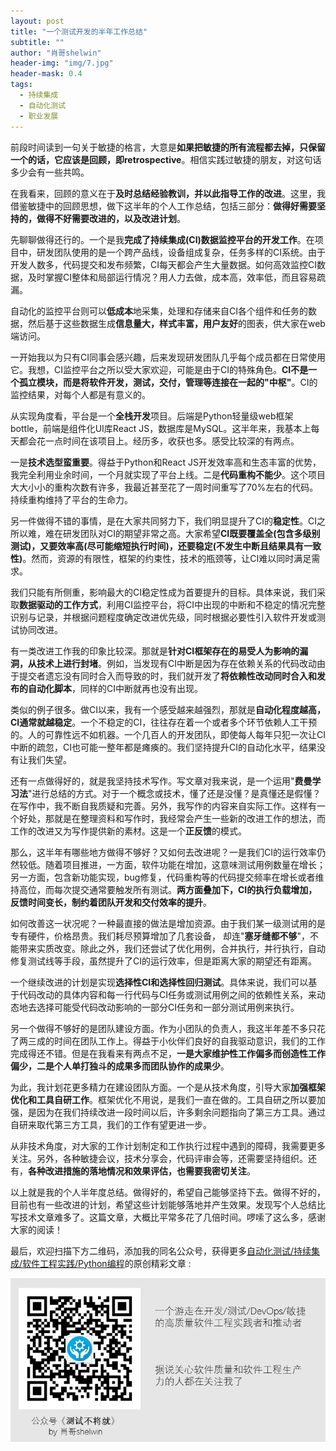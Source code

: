 ```yaml
---
layout: post
title: "一个测试开发的半年工作总结"
subtitle: ""
author: "肖哥shelwin"
header-img: "img/7.jpg"
header-mask: 0.4
tags:
  - 持续集成
  - 自动化测试
  - 职业发展
---
```

前段时间读到一句关于敏捷的格言，大意是**如果把敏捷的所有流程都去掉，只保留一个的话，它应该是回顾，即retrospective**。相信实践过敏捷的朋友，对这句话多少会有一些共鸣。

在我看来，回顾的意义在于**及时总结经验教训，并以此指导工作的改进**。这里，我借鉴敏捷中的回顾思想，做下这半年的个人工作总结，包括三部分：**做得好需要坚持的，做得不好需要改进的，以及改进计划**。

先聊聊做得还行的。一个是我**完成了持续集成(CI)数据监控平台的开发工作**。在项目中，研发团队使用的是一个跨产品线，设备组成复杂，任务多样的CI系统。由于开发人数多，代码提交和发布频繁，CI每天都会产生大量数据。如何高效监控CI数据，及时掌握CI整体和局部运行情况？用人力去做，成本高，效率低，而且容易疏漏。

自动化的监控平台则可以**低成本**地采集，处理和存储来自CI各个组件和任务的数据，然后基于这些数据生成**信息量大，样式丰富，用户友好**的图表，供大家在web端访问。

一开始我以为只有CI同事会感兴趣，后来发现研发团队几乎每个成员都在日常使用它。我想，CI监控平台之所以受大家欢迎，可能是由于CI的特殊角色。**CI不是一个孤立模块，而是将软件开发，测试，交付，管理等连接在一起的"中枢"**。CI的监控结果，对每个人都是有意义的。

从实现角度看，平台是一个**全栈开发**项目。后端是Python轻量级web框架bottle，前端是组件化UI库React JS，数据库是MySQL。这半年来，我基本上每天都会花一点时间在该项目上。经历多，收获也多。感受比较深的有两点。

一是**技术选型蛮重要**。得益于Python和React JS开发效率高和生态丰富的优势，我完全利用业余时间，一个月就实现了平台上线。二是**代码重构不能少**。这个项目大大小小的重构次数有许多，我最近甚至花了一周时间重写了70%左右的代码。持续重构维持了平台的生命力。

另一件做得不错的事情，是在大家共同努力下，我们明显提升了CI的**稳定性**。CI之所以难，难在研发团队对CI的期望非常之高。大家希望**CI既要覆盖全(包含多级别测试)，又要效率高(尽可能缩短执行时间)，还要稳定(不发生中断且结果具有一致性)**。然而，资源的有限性，框架的约束性，技术的瓶颈等，让CI难以同时满足需求。

我们只能有所侧重，影响最大的CI稳定性成为首要提升的目标。具体来说，我们采取**数据驱动的工作方式**，利用CI监控平台，将CI中出现的中断和不稳定的情况完整识别与记录，并根据问题程度确定改进优先级，同时根据必要性引入软件开发或测试协同改进。

有一类改进工作我的印象比较深。那就是**针对CI框架存在的易受人为影响的漏洞，从技术上进行封堵**。例如，当发现有CI中断是因为存在依赖关系的代码改动由于提交者遗忘没有同时合入而导致的时，我们就开发了**将依赖性改动同时合入和发布的自动化脚本**，同样的CI中断就再也没有出现。

类似的例子很多。做CI以来，我有一个感受越来越强烈，那就是**自动化程度越高，CI通常就越稳定**。一个不稳定的CI，往往存在着一个或者多个环节依赖人工干预的。人的可靠性远不如机器。一个几百人的开发团队，即使每人每年只犯一次让CI中断的疏忽，CI也可能一整年都是瘫痪的。我们坚持提升CI的自动化水平，结果没有让我们失望。

还有一点做得好的，就是我坚持技术写作。写文章对我来说，是一个运用"**费曼学习法**"进行总结的方式。对于一个概念或技术，懂了还是没懂？是真懂还是假懂？在写作中，我不断自我质疑和完善。另外，我写作的内容来自实际工作。这样有一个好处，那就是在整理资料和写作时，我经常会产生一些新的改进工作的想法，而工作的改进又为写作提供新的素材。这是一个**正反馈**的模式。

那么，这半年有哪些地方做得不够好？又如何去改进呢？一是我们CI的运行效率仍然较低。随着项目推进，一方面，软件功能在增加，这意味测试用例数量在增长；另一方面，包含新功能实现，bug修复，代码重构等的代码提交频率在增长或者维持高位，而每次提交通常要触发所有测试。**两方面叠加下，CI的执行负载增加，反馈时间变长，制约着团队开发和交付效率的提升**。

如何改善这一状况呢？一种最直接的做法是增加资源。由于我们某一级测试用的是专有硬件，价格昂贵。我们耗尽预算增加了几套设备， 却连"**塞牙缝都不够**"，不能带来实质改变。除此之外，我们还尝试了优化用例，合并执行，并行执行，自动修复测试线等手段，虽然提升了CI的运行效率，但是距离大家的期望还有距离。

一个继续改进的计划是实现**选择性CI和选择性回归测试**。具体来说，我们可以基于代码改动的具体内容和每一行代码与CI任务或测试用例之间的依赖性关系，来动态地去选择可能受代码改动影响的一部分CI任务和一部分测试用例来执行。

另一个做得不够好的是团队建设方面。作为小团队的负责人，我这半年差不多只花了两三成的时间在团队工作上。得益于小伙伴们良好的自我驱动意识，我们的工作完成得还不错。但是在我看来有两点不足，**一是大家维护性工作偏多而创造性工作偏少，二是个人单打独斗的成果多而团队协作的成果少**。

为此，我计划花更多精力在建设团队方面。一个是从技术角度，引导大家**加强框架优化和工具自研工作**。框架优化不用说，是我们一直在做的。工具自研之所以要加强，是因为在我们持续改进一段时间以后，许多剩余问题指向了第三方工具。通过自研来取代第三方工具，我们的工作有望更进一步。

从非技术角度，对大家的工作计划制定和工作执行过程中遇到的障碍，我需要更多关注。另外，各种敏捷会议，技术分享会，代码评审会等，还需要坚持组织。还有，**各种改进措施的落地情况和效果评估，也需要我密切关注**。

以上就是我的个人半年度总结。做得好的，希望自己能够坚持下去。做得不好的，目前也有一些改进的计划，希望这些计划能够落地并产生效果。发现写个人总结比写技术文章难多了。这篇文章，大概比平常多花了几倍时间。啰嗦了这么多，感谢大家的阅读！

最后，欢迎扫描下方二维码，添加我的同名公众号，获得更多[自动化测试/持续集成/软件工程实践/Python编程](https://slxiao.github.io/2019/06/30/who-am-i/)的原创精彩文章 :

![公众号](../img/wechat-public.png)
